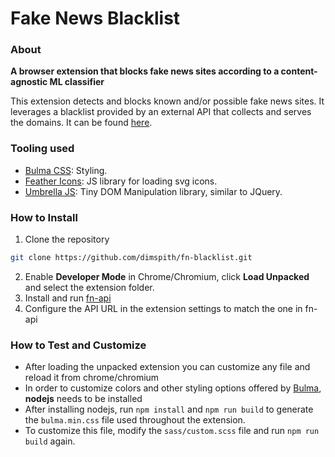 # Fake News Blacklist
    
### About
**A browser extension that blocks fake news sites according to a content-agnostic ML classifier**

This extension detects and blocks known and/or possible fake news sites.
It leverages a blacklist provided by an external API that collects and serves the domains.
It can be found [here](https://github.com/dimspith/fnapi).

### Tooling used
- [Bulma CSS](https://bulma.io/): Styling.
- [Feather Icons](https://github.com/feathericons/feather): JS library for loading svg icons.
- [Umbrella JS](https://umbrellajs.com/): Tiny DOM Manipulation library, similar to JQuery.
 
### How to Install
1. Clone the repository
```bash
git clone https://github.com/dimspith/fn-blacklist.git
`````
2. Enable **Developer Mode** in Chrome/Chromium, click **Load Unpacked** and select the extension folder.
3. Install and run [fn-api](https://github.com/dimspith/fnapi)
4. Configure the API URL in the extension settings to match the one in fn-api

### How to Test and Customize
- After loading the unpacked extension you can customize any file and reload it from chrome/chromium
- In order to customize colors and other styling options offered by [Bulma](https://bulma.io/), **nodejs** needs to be installed
- After installing nodejs, run `npm install` and `npm run build` to generate the `bulma.min.css` file used throughout the extension.
- To customize this file, modify the `sass/custom.scss` file and run `npm run build` again.
